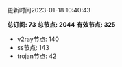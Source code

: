更新时间2023-01-18 10:40:43

**总订阅: 73**
**总节点: 2044**
**有效节点: 325**
- v2ray节点: 140
- ss节点: 143
- trojan节点: 42
